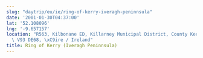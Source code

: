 ```yaml
---
slug: "daytrip/eu/ie/ring-of-kerry-iveragh-peninnsula"
date: '2001-01-30T04:37:00'
lat: '52.108096'
lng: '-9.657157'
location: "R563, Kilbonane ED, Killarney Municipal District, County Kerry, Munster,\
  \ V93 DE68, \xC9ire / Ireland"
title: Ring of Kerry (Iveragh Peninnsula)
---
```



